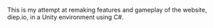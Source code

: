 This is my attempt at remaking features and gameplay of the website, diep.io, in a Unity environment using C#.
